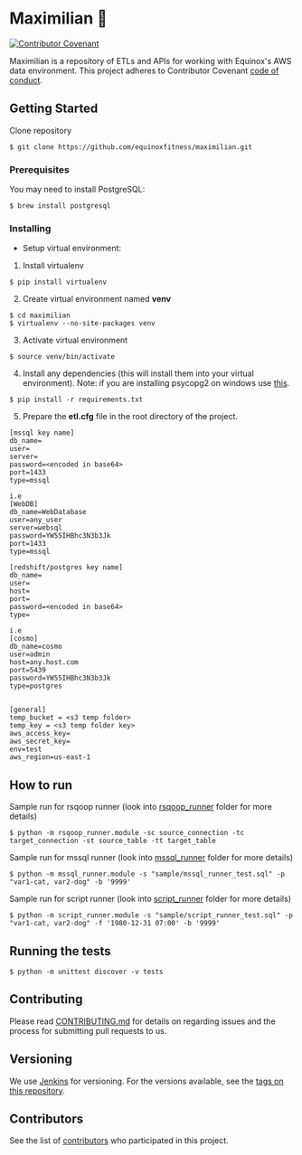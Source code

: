 Maximilian :robot:
==========
[![Contributor Covenant](https://img.shields.io/badge/Contributor%20Covenant-v1.4%20adopted-ff69b4.svg)](code-of-conduct.md)

Maximilian is a repository of ETLs and APIs for working with Equinox's AWS data environment.
This project adheres to Contributor Covenant [code of conduct](https://github.com/equinoxfitness/maximilian/blob/master/CODE_OF_CONDUCT.md).

## Getting Started

Clone repository
```
$ git clone https://github.com/equinoxfitness/maximilian.git
```

### Prerequisites

You may need to install PostgreSQL:
```
$ brew install postgresql
```

### Installing

- Setup virtual environment:
1. Install virtualenv
```
$ pip install virtualenv
```
2. Create virtual environment named **venv**
```
$ cd maximilian
$ virtualenv --no-site-packages venv
```
3. Activate virtual environment
```
$ source venv/bin/activate
```
4. Install any dependencies (this will install them into your virtual environment). 
Note: if you are installing psycopg2 on windows use [this](http://www.stickpeople.com/projects/python/win-psycopg/).
```
$ pip install -r requirements.txt
```
5. Prepare the **etl.cfg** file in the root directory of the project.

```
[mssql key name]
db_name=
user=
server=
password=<encoded in base64>
port=1433
type=mssql

i.e
[WebDB]
db_name=WebDatabase
user=any_user
server=websql
password=YW55IHBhc3N3b3Jk
port=1433
type=mssql

[redshift/postgres key name]
db_name=
user=
host=
port=
password=<encoded in base64>
type=

i.e
[cosmo]
db_name=cosmo
user=admin
host=any.host.com
port=5439
password=YW55IHBhc3N3b3Jk
type=postgres


[general]
temp_bucket = <s3 temp folder>
temp_key = <s3 temp folder key>
aws_access_key=
aws_secret_key=
env=test
aws_region=us-east-1
```

## How to run
Sample run for rsqoop runner (look into [rsqoop_runner](https://github.com/equinoxfitness/maximilian/tree/master/rsqoop_runner) folder for more details)
```
$ python -m rsqoop_runner.module -sc source_connection -tc target_connection -st source_table -tt target_table
```
Sample run for mssql runner (look into [mssql_runner](https://github.com/equinoxfitness/maximilian/tree/master/mssql_runner) folder for more details)
```
$ python -m mssql_runner.module -s "sample/mssql_runner_test.sql" -p "var1-cat, var2-dog" -b '9999'
```
Sample run for script runner (look into [script_runner](https://github.com/equinoxfitness/maximilian/tree/master/script_runner) folder for more details)
```
$ python -m script_runner.module -s "sample/script_runner_test.sql" -p "var1-cat, var2-dog" -f '1980-12-31 07:00' -b '9999'
```

## Running the tests

```
$ python -m unittest discover -v tests
```

## Contributing

Please read [CONTRIBUTING.md](https://github.com/equinoxfitness/maximilian/blob/master/CONTRIBUTING.md) for details on regarding issues and the process for submitting pull requests to us.

## Versioning

We use [Jenkins](https://jenkins.io/) for versioning. For the versions available, see the [tags on this repository](https://github.com/equinoxfitness/maximilian/tags). 

## Contributors

See the list of [contributors](https://github.com/equinoxfitness/maximilian/contributors) who participated in this project.
